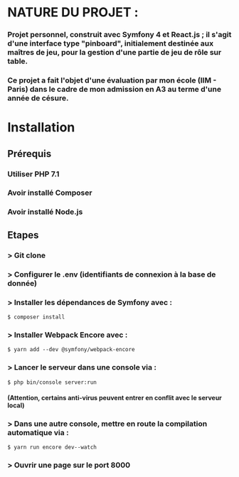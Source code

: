 # NATURE DU PROJET :
### Projet personnel, construit avec Symfony 4 et React.js ; il s'agit d'une interface type "pinboard", initialement destinée aux maîtres de jeu, pour la gestion d'une partie de jeu de rôle sur table.
### Ce projet a fait l'objet d'une évaluation par mon école (IIM - Paris) dans le cadre de mon admission en A3 au terme d'une année de césure.

# Installation

## Prérequis
### Utiliser PHP  7.1
### Avoir installé Composer
### Avoir installé Node.js
## Etapes
### > Git clone
### > Configurer le .env (identifiants de connexion à la base de donnée)
### > Installer les dépendances de Symfony avec :
```
$ composer install
```
### > Installer Webpack Encore avec :
```
$ yarn add --dev @symfony/webpack-encore
```
### > Lancer le serveur dans une console via :
```
$ php bin/console server:run
```
#### (Attention, certains anti-virus peuvent entrer en conflit avec le serveur local)
### > Dans une autre console, mettre en route la compilation automatique via : 
```
$ yarn run encore dev--watch
```
### > Ouvrir une page sur le port 8000
